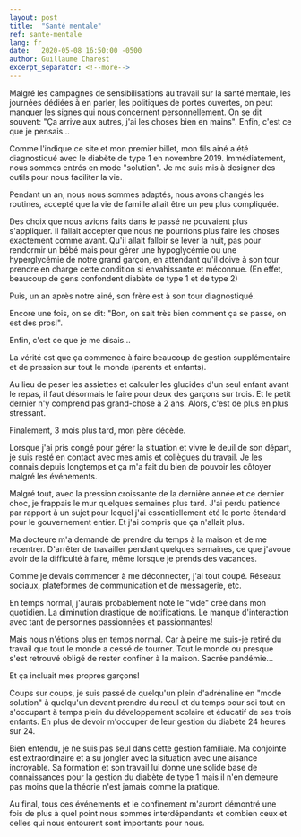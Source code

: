```yaml
---
layout: post
title:  "Santé mentale"
ref: sante-mentale
lang: fr
date:   2020-05-08 16:50:00 -0500
author: Guillaume Charest
excerpt_separator: <!--more-->
---
```

Malgré les campagnes de sensibilisations au travail sur la santé mentale, les journées dédiées à en parler, les politiques de portes ouvertes, on peut manquer les signes qui nous concernent personnellement.
On se dit souvent: "Ça arrive aux autres, j'ai les choses bien en mains".
Enfin, c'est ce que je pensais...
<!--more-->
Comme l'indique ce site et mon premier billet, mon fils ainé a été diagnostiqué avec le diabète de type 1 en novembre 2019.
Immédiatement, nous sommes entrés en mode "solution".
Je me suis mis à designer des outils pour nous faciliter la vie.

Pendant un an, nous nous sommes adaptés, nous avons changés les routines, accepté que la vie de famille allait être un peu plus compliquée.

Des choix que nous avions faits dans le passé ne pouvaient plus s'appliquer.
Il fallait accepter que nous ne pourrions plus faire les choses exactement comme avant.
Qu'il allait falloir se lever la nuit, pas pour rendormir un bébé mais pour gérer une hypoglycémie ou une hyperglycémie de notre grand garçon, en attendant qu'il doive à son tour prendre en charge cette condition si envahissante et méconnue.
(En effet, beaucoup de gens confondent diabète de type 1 et de type 2)

Puis, un an après notre ainé, son frère est à son tour diagnostiqué.

Encore une fois, on se dit: "Bon, on sait très bien comment ça se passe, on est des pros!".

Enfin, c'est ce que je me disais...

La vérité est que ça commence à faire beaucoup de gestion supplémentaire et de pression sur tout le monde (parents et enfants).

Au lieu de peser les assiettes et calculer les glucides d'un seul enfant avant le repas, il faut désormais le faire pour deux des garçons sur trois.
Et le petit dernier n'y comprend pas grand-chose à 2 ans.
Alors, c'est de plus en plus stressant.

Finalement, 3 mois plus tard, mon père décède.

Lorsque j'ai pris congé pour gérer la situation et vivre le deuil de son départ, je suis resté en contact avec mes amis et collègues du travail.
Je les connais depuis longtemps et ça m'a fait du bien de pouvoir les côtoyer malgré les événements.

Malgré tout, avec la pression croissante de la dernière année et ce dernier choc, je frappais le mur quelques semaines plus tard.
J'ai perdu patience par rapport à un sujet pour lequel j'ai essentiellement été le porte étendard pour le gouvernement entier.
Et j'ai compris que ça n'allait plus.

Ma docteure m'a demandé de prendre du temps à la maison et de me recentrer.
D'arrêter de travailler pendant quelques semaines, ce que j'avoue avoir de la difficulté à faire, même lorsque je prends des vacances.

Comme je devais commencer à me déconnecter, j'ai tout coupé.
Réseaux sociaux, plateformes de communication et de messagerie, etc.

En temps normal, j'aurais probablement noté le "vide" créé dans mon quotidien.
La diminution drastique de notifications.
Le manque d'interaction avec tant de personnes passionnées et passionnantes!

Mais nous n'étions plus en temps normal.
Car à peine me suis-je retiré du travail que tout le monde a cessé de tourner.
Tout le monde ou presque s'est retrouvé obligé de rester confiner à la maison.
Sacrée pandémie...

Et ça incluait mes propres garçons!

Coups sur coups, je suis passé de quelqu'un plein d'adrénaline en "mode solution" à quelqu'un devant prendre du recul et du temps pour soi tout en s'occupant à temps plein du développement scolaire et éducatif de ses trois enfants.
En plus de devoir m'occuper de leur gestion du diabète 24 heures sur 24.

Bien entendu, je ne suis pas seul dans cette gestion familiale.
Ma conjointe est extraordinaire et a su jongler avec la situation avec une aisance incroyable.
Sa formation et son travail lui donne une solide base de connaissances pour la gestion du diabète de type 1 mais il n'en demeure pas moins que la théorie n'est jamais comme la pratique.

Au final, tous ces événements et le confinement m'auront démontré une fois de plus à quel point nous sommes interdépendants et combien ceux et celles qui nous entourent sont importants pour nous.
